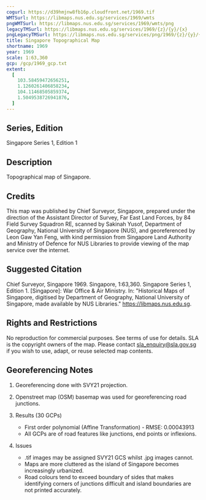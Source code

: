 ```yaml
---
cogurl: https://d39hmjnw8fb16p.cloudfront.net/1969.tif
WMTSurl: https://libmaps.nus.edu.sg/services/1969/wmts
pngWMTSurl: https://libmaps.nus.edu.sg/services/1969/wmts/png
legacyTMSurl: https://libmaps.nus.edu.sg/services/1969/{z}/{y}/{x}
pngLegacyTMSurl: https://libmaps.nus.edu.sg/services/png/1969/{z}/{y}/{x}
title: Singapore Topographical Map
shortname: 1969
year: 1969
scale: 1:63,360
gcp: /gcp/1969_gcp.txt
extent:
  [
    103.58459472656251,
    1.1260261406858234,
    104.11468505859374,
    1.5049538726941876,
  ]
---
```


## Series, Edition

Singapore Series 1, Edition 1

## Description

Topographical map of Singapore.

## Credits

This map was published by Chief Surveyor, Singapore, prepared under the direction of the Assistant Director of Survey, Far East Land Forces, by 84 Field Survey Squadron RE, scanned by Sakinah Yusof, Department of Geography, National University of Singapore (NUS), and georeferenced by Leon Gaw Yan Feng, with kind permission from Singapore Land Authority and Ministry of Defence for NUS Libraries to provide viewing of the map service over the internet.

## Suggested Citation

Chief Surveyor, Singapore 1969. Singapore, 1:63,360. Singapore Series 1, Edition 1. [Singapore]: War Office & Air Ministry. In: "Historical Maps of Singapore, digitised by Department of Geography, National University of Singapore, made available by NUS Libraries." https://libmaps.nus.edu.sg.

## Rights and Restrictions

No reproduction for commercial purposes. See terms of use for details. SLA is the copyright owners of the map. Please contact sla_enquiry@sla.gov.sg if you wish to use, adapt, or reuse selected map contents.

## Georeferencing Notes

1. Georeferencing done with SVY21 projection.

2. Openstreet map (OSM) basemap was used for georeferencing road junctions.

3. Results (30 GCPs)

   - First order polynomial (Affine Transformation) - RMSE: 0.00043913
   - All GCPs are of road features like junctions, end points or inflexions.

4. Issues

   - .tif images may be assigned SVY21 GCS whilst .jpg images cannot.
   - Maps are more cluttered as the island of Singapore becomes increasingly urbanized.
   - Road colours tend to exceed boundary of sides that makes identifying corners of junctions difficult and island boundaries are not printed accurately.
